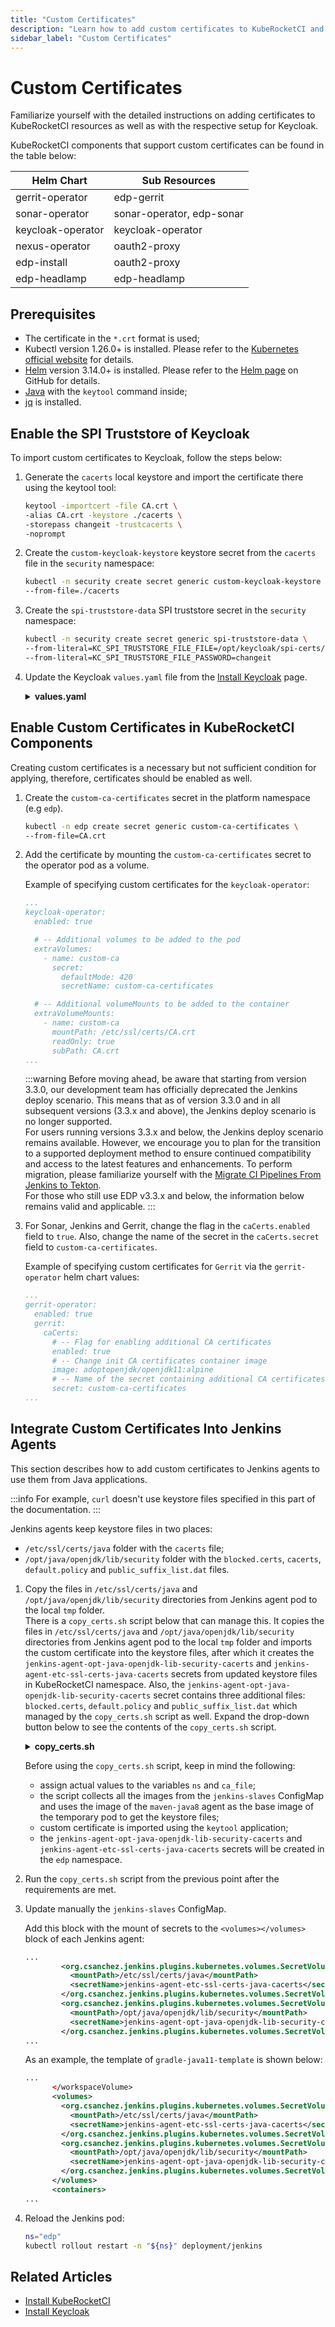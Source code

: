 ```yaml
---
title: "Custom Certificates"
description: "Learn how to add custom certificates to KubeRocketCI and configure Keycloak for secure component communication and enhanced platform security."
sidebar_label: "Custom Certificates"
---
```

<!-- markdownlint-disable MD025 -->

# Custom Certificates

<head>
  <link rel="canonical" href="https://docs.kuberocketci.io/docs/operator-guide/advanced-installation/custom-certificates/" />
</head>

Familiarize yourself with the detailed instructions on adding certificates to KubeRocketCI resources as well as with the respective setup for Keycloak.

KubeRocketCI components that support custom certificates can be found in the table below:

| Helm Chart | Sub Resources |
| - | - |
| gerrit-operator | edp-gerrit |
| sonar-operator | sonar-operator, edp-sonar |
| keycloak-operator | keycloak-operator |
| nexus-operator | oauth2-proxy |
| edp-install | oauth2-proxy |
| edp-headlamp | edp-headlamp |

## Prerequisites

* The certificate in the `*.crt` format is used;
* Kubectl version 1.26.0+ is installed. Please refer to the [Kubernetes official website](https://kubernetes.io/releases/download/) for details.
* [Helm](https://helm.sh) version 3.14.0+ is installed. Please refer to the [Helm page](https://github.com/helm/helm/releases) on GitHub for details.
* [Java](https://www.oracle.com/in/java/technologies/downloads/) with the `keytool` command inside;
* [jq](https://stedolan.github.io/jq/) is installed.

## Enable the SPI Truststore of Keycloak

To import custom certificates to Keycloak, follow the steps below:

1. Generate the `cacerts` local keystore and import the certificate there using the keytool tool:

    ```bash
    keytool -importcert -file CA.crt \
    -alias CA.crt -keystore ./cacerts \
    -storepass changeit -trustcacerts \
    -noprompt
    ```

2. Create the `custom-keycloak-keystore` keystore secret from the `cacerts` file in the `security` namespace:

    ```bash
    kubectl -n security create secret generic custom-keycloak-keystore \
    --from-file=./cacerts
    ```

3. Create the `spi-truststore-data` SPI truststore secret in the `security` namespace:

    ```bash
    kubectl -n security create secret generic spi-truststore-data \
    --from-literal=KC_SPI_TRUSTSTORE_FILE_FILE=/opt/keycloak/spi-certs/cacerts \
    --from-literal=KC_SPI_TRUSTSTORE_FILE_PASSWORD=changeit
    ```

4. Update the Keycloak `values.yaml` file from the [Install Keycloak](../auth/keycloak.md) page.

   <details>
      <summary><b>values.yaml</b></summary>
        ```yaml
        ...
        extraVolumeMounts: |
          ...
          # Use the Keycloak truststore for SPI connection over HTTPS/TLS
          - name: spi-certificates
            mountPath: /opt/keycloak/spi-certs
            readOnly: true
          ...

        extraVolumes: |
          ...
          # Use the Keycloak truststore for SPI connection over HTTPS/TLS
          - name: spi-certificates
            secret:
              secretName: custom-keycloak-keystore
              defaultMode: 420
          ...

        ...
        extraEnvFrom: |
          - secretRef:
              name: spi-truststore-data
        ...
        ```
    </details>

## Enable Custom Certificates in KubeRocketCI Components

Creating custom certificates is a necessary but not sufficient condition for applying, therefore, certificates should be enabled as well.

1. Create the `custom-ca-certificates` secret in the platform namespace (e.g `edp`).

   ```bash
   kubectl -n edp create secret generic custom-ca-certificates \
   --from-file=CA.crt
   ```

2. Add the certificate by mounting the `custom-ca-certificates` secret to the operator pod as a volume.<br />

    Example of specifying custom certificates for the `keycloak-operator`:

    ```yaml
    ...
    keycloak-operator:
      enabled: true

      # -- Additional volumes to be added to the pod
      extraVolumes:
        - name: custom-ca
          secret:
            defaultMode: 420
            secretName: custom-ca-certificates

      # -- Additional volumeMounts to be added to the container
      extraVolumeMounts:
        - name: custom-ca
          mountPath: /etc/ssl/certs/CA.crt
          readOnly: true
          subPath: CA.crt
    ...
    ```

    :::warning
      Before moving ahead, be aware that starting from version 3.3.0, our development team has officially deprecated the Jenkins deploy scenario. This means that as of version 3.3.0 and in all subsequent versions (3.3.x and above), the Jenkins deploy scenario is no longer supported.<br />
      For users running versions 3.3.x and below, the Jenkins deploy scenario remains available. However, we encourage you to plan for the transition to a supported deployment method to ensure continued compatibility and access to the latest features and enhancements. To perform migration, please familiarize yourself with the [Migrate CI Pipelines From Jenkins to Tekton](../upgrade/migrate-ci-pipelines-from-jenkins-to-tekton.md).<br />
      For those who still use EDP v3.3.x and below, the information below remains valid and applicable.
    :::

3. For Sonar, Jenkins and Gerrit, change the flag in the `caCerts.enabled` field to `true`. Also, change the name of the secret in the `caCerts.secret` field to `custom-ca-certificates`.

    Example of specifying custom certificates for `Gerrit` via the `gerrit-operator` helm chart values:

    ```yaml
    ...
    gerrit-operator:
      enabled: true
      gerrit:
        caCerts:
          # -- Flag for enabling additional CA certificates
          enabled: true
          # -- Change init CA certificates container image
          image: adoptopenjdk/openjdk11:alpine
          # -- Name of the secret containing additional CA certificates
          secret: custom-ca-certificates
    ...
    ```

## Integrate Custom Certificates Into Jenkins Agents

This section describes how to add custom certificates to Jenkins agents to use them from Java applications.

  :::info
    For example, `curl` doesn't use keystore files specified in this part of the documentation.
  :::

Jenkins agents keep keystore files in two places:

* `/etc/ssl/certs/java` folder with the `cacerts` file;
* `/opt/java/openjdk/lib/security` folder with the `blocked.certs`, `cacerts`, `default.policy` and `public_suffix_list.dat` files.

1. Copy the files in `/etc/ssl/certs/java` and `/opt/java/openjdk/lib/security` directories from Jenkins agent pod to the local `tmp` folder.<br />
There is a `copy_certs.sh` script below that can manage this. It copies the files in `/etc/ssl/certs/java` and `/opt/java/openjdk/lib/security` directories from Jenkins agent pod to the local `tmp` folder
and imports the custom certificate into the keystore files, after which it creates the
`jenkins-agent-opt-java-openjdk-lib-security-cacerts` and `jenkins-agent-etc-ssl-certs-java-cacerts` secrets from updated keystore files in KubeRocketCI namespace.
Also, the `jenkins-agent-opt-java-openjdk-lib-security-cacerts` secret contains three additional files: `blocked.certs`, `default.policy` and `public_suffix_list.dat` which managed by the `copy_certs.sh` script as well. Expand the drop-down button below to see the contents of the `copy_certs.sh` script.

    <details>
      <summary><b>copy_certs.sh</b></summary>

      ```bash
      # Fill in the variables `ns` and `ca_file`
      ns="edp-project"
      ca_file="/tmp/CA.crt"

      images=$(kubectl get -n "${ns}" cm jenkins-slaves -ojson | jq -r ".data[]" | grep image\> | sed 's/\s*<.*>\(.*\)<.*>/\1/')

      image=$(for i in ${images[@]}; do echo $i; done | grep maven-java8)
      pod_name=$(echo "${image}" | tr '.:/' '-')

      overrides="{\"apiVersion\":\"v1\",\"kind\":\"Pod\",\"metadata\":{\"name\":\"${pod_name}\", \"namespace\": \"${ns}\"},
      \"spec\":{\"containers\":[{\"name\":\"${pod_name}\",\"image\":\"${image}\",
      \"command\":[\"sh\",\"-c\",\"while true;do sleep 30;done;\"]}]}}"

      kubectl run -n "${ns}" "${pod_name}" --image "${image}" --overrides="${overrides}"

      kubectl wait --for=condition=ready pod "${pod_name}" -n "${ns}"

      cacerts_location=$(kubectl exec -n "${ns}" "${pod_name}" \
        -- find / -name cacerts -exec ls -la "{}" \; 2>/dev/null | grep -v ^l | awk '{print $9}')

      for cacerts in ${cacerts_location[@]}; do echo $(dirname "${cacerts}"); kubectl exec -n "${ns}" "${pod_name}" -- ls $(dirname "${cacerts}"); done

      for cacerts in ${cacerts_location[@]}; do \
          echo $(dirname "${cacerts}"); \
          mkdir -p "/tmp$(dirname "${cacerts}")"; \
          from_files=''; \
          for file in $(kubectl exec -n "${ns}" "${pod_name}" -- ls $(dirname "${cacerts}")); do \
              kubectl exec -n "${ns}" "${pod_name}" -- cat "$(dirname "${cacerts}")/${file}" > "/tmp$(dirname "${cacerts}")/${file}"; \
              from_files="${from_files} --from-file=/tmp$(dirname "${cacerts}")/${file}"
          done ; \
          keytool -import -storepass changeit -alias kubernetes -file ${ca_file} -noprompt -keystore "/tmp${cacerts}"; \
          kubectl -n "${ns}" create secret generic "jenkins-agent${cacerts//\//-}" $from_files \
      done

      kubectl delete -n "${ns}" pod "${pod_name}" --force --grace-period=0
      ```

    </details>

    Before using the `copy_certs.sh` script, keep in mind the following:

    * assign actual values to the variables `ns` and `ca_file`;
    * the script collects all the images from the `jenkins-slaves` ConfigMap and uses the image of
      the `maven-java8` agent as the base image of the temporary pod to get the keystore files;
    * custom certificate is imported using the `keytool` application;
    * the `jenkins-agent-opt-java-openjdk-lib-security-cacerts` and `jenkins-agent-etc-ssl-certs-java-cacerts` secrets will be created in the `edp` namespace.

2. Run the `copy_certs.sh` script from the previous point after the requirements are met.

3. Update manually the `jenkins-slaves` ConfigMap.

    Add this block with the mount of secrets to the `<volumes></volumes>` block of each Jenkins agent:

    ```xml
    ...
            <org.csanchez.jenkins.plugins.kubernetes.volumes.SecretVolume>
              <mountPath>/etc/ssl/certs/java</mountPath>
              <secretName>jenkins-agent-etc-ssl-certs-java-cacerts</secretName>
            </org.csanchez.jenkins.plugins.kubernetes.volumes.SecretVolume>
            <org.csanchez.jenkins.plugins.kubernetes.volumes.SecretVolume>
              <mountPath>/opt/java/openjdk/lib/security</mountPath>
              <secretName>jenkins-agent-opt-java-openjdk-lib-security-cacerts</secretName>
            </org.csanchez.jenkins.plugins.kubernetes.volumes.SecretVolume>
    ...
    ```

    As an example, the template of `gradle-java11-template` is shown below:<br />

    ```xml
    ...
          </workspaceVolume>
          <volumes>
            <org.csanchez.jenkins.plugins.kubernetes.volumes.SecretVolume>
              <mountPath>/etc/ssl/certs/java</mountPath>
              <secretName>jenkins-agent-etc-ssl-certs-java-cacerts</secretName>
            </org.csanchez.jenkins.plugins.kubernetes.volumes.SecretVolume>
            <org.csanchez.jenkins.plugins.kubernetes.volumes.SecretVolume>
              <mountPath>/opt/java/openjdk/lib/security</mountPath>
              <secretName>jenkins-agent-opt-java-openjdk-lib-security-cacerts</secretName>
            </org.csanchez.jenkins.plugins.kubernetes.volumes.SecretVolume>
          </volumes>
          <containers>
    ...
    ```

4. Reload the Jenkins pod:

    ```bash
    ns="edp"
    kubectl rollout restart -n "${ns}" deployment/jenkins
    ```

## Related Articles

* [Install KubeRocketCI](../install-kuberocketci.md)
* [Install Keycloak](../auth/keycloak.md)
